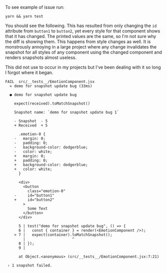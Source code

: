 To see example of issue run:
```
yarn && yarn test
```

You should see the following. This has resulted from only changing the `id` attribute from `button1` to `button2`, yet every style for that component shows that it has changed. The printed values are the same, so I'm not sure why the diff is showing them. This happens from style changes as well. It is monstrously annoying in a large project where any change invalidates the snapshot for all styles of any component using the changed component and renders snapshots almost useless.

This did not use to occur in my projects but I've been dealing with it so long I forgot where it began.

```
FAIL  src/__tests__/EmotionComponent.jsx
  ✕ demo for snapshot update bug (33ms)

  ● demo for snapshot update bug

    expect(received).toMatchSnapshot()

    Snapshot name: `demo for snapshot update bug 1`

    - Snapshot  - 5
    + Received  + 5

      .emotion-0 {
    -   margin: 0;
    -   padding: 0;
    -   background-color: dodgerblue;
    -   color: white;
    +   margin: 0;
    +   padding: 0;
    +   background-color: dodgerblue;
    +   color: white;
      }

      <div>
        <button
          class="emotion-0"
    -     id="button1"
    +     id="button2"
        >
          Some Text
        </button>
      </div>

      5 | test("demo for snapshot update bug", () => {
      6 |   const { container } = render(<EmotionComponent />);
    > 7 |   expect(container).toMatchSnapshot();
        |                     ^
      8 | });
      9 |

      at Object.<anonymous> (src/__tests__/EmotionComponent.jsx:7:21)

 › 1 snapshot failed.
 ```

